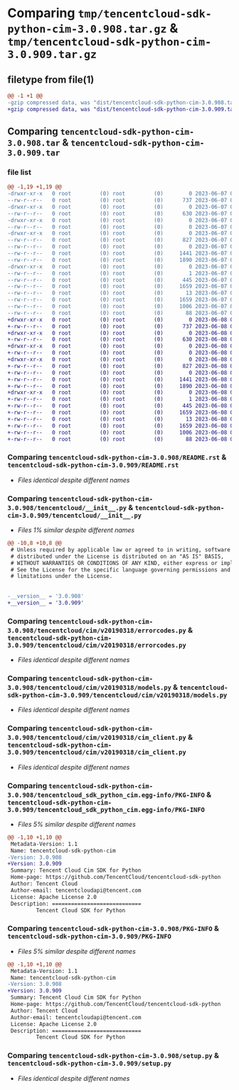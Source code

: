 # Comparing `tmp/tencentcloud-sdk-python-cim-3.0.908.tar.gz` & `tmp/tencentcloud-sdk-python-cim-3.0.909.tar.gz`

## filetype from file(1)

```diff
@@ -1 +1 @@
-gzip compressed data, was "dist/tencentcloud-sdk-python-cim-3.0.908.tar", last modified: Wed Jun  7 00:19:58 2023, max compression
+gzip compressed data, was "dist/tencentcloud-sdk-python-cim-3.0.909.tar", last modified: Thu Jun  8 00:20:40 2023, max compression
```

## Comparing `tencentcloud-sdk-python-cim-3.0.908.tar` & `tencentcloud-sdk-python-cim-3.0.909.tar`

### file list

```diff
@@ -1,19 +1,19 @@
-drwxr-xr-x   0 root         (0) root         (0)        0 2023-06-07 00:19:58.000000 tencentcloud-sdk-python-cim-3.0.908/
--rw-r--r--   0 root         (0) root         (0)      737 2023-06-07 00:19:58.000000 tencentcloud-sdk-python-cim-3.0.908/README.rst
-drwxr-xr-x   0 root         (0) root         (0)        0 2023-06-07 00:19:58.000000 tencentcloud-sdk-python-cim-3.0.908/tencentcloud/
--rw-r--r--   0 root         (0) root         (0)      630 2023-06-07 00:19:58.000000 tencentcloud-sdk-python-cim-3.0.908/tencentcloud/__init__.py
-drwxr-xr-x   0 root         (0) root         (0)        0 2023-06-07 00:19:58.000000 tencentcloud-sdk-python-cim-3.0.908/tencentcloud/cim/
--rw-r--r--   0 root         (0) root         (0)        0 2023-06-07 00:19:58.000000 tencentcloud-sdk-python-cim-3.0.908/tencentcloud/cim/__init__.py
-drwxr-xr-x   0 root         (0) root         (0)        0 2023-06-07 00:19:58.000000 tencentcloud-sdk-python-cim-3.0.908/tencentcloud/cim/v20190318/
--rw-r--r--   0 root         (0) root         (0)      827 2023-06-07 00:19:58.000000 tencentcloud-sdk-python-cim-3.0.908/tencentcloud/cim/v20190318/errorcodes.py
--rw-r--r--   0 root         (0) root         (0)        0 2023-06-07 00:19:58.000000 tencentcloud-sdk-python-cim-3.0.908/tencentcloud/cim/v20190318/__init__.py
--rw-r--r--   0 root         (0) root         (0)     1441 2023-06-07 00:19:58.000000 tencentcloud-sdk-python-cim-3.0.908/tencentcloud/cim/v20190318/models.py
--rw-r--r--   0 root         (0) root         (0)     1890 2023-06-07 00:19:58.000000 tencentcloud-sdk-python-cim-3.0.908/tencentcloud/cim/v20190318/cim_client.py
-drwxr-xr-x   0 root         (0) root         (0)        0 2023-06-07 00:19:58.000000 tencentcloud-sdk-python-cim-3.0.908/tencentcloud_sdk_python_cim.egg-info/
--rw-r--r--   0 root         (0) root         (0)        1 2023-06-07 00:19:58.000000 tencentcloud-sdk-python-cim-3.0.908/tencentcloud_sdk_python_cim.egg-info/dependency_links.txt
--rw-r--r--   0 root         (0) root         (0)      445 2023-06-07 00:19:58.000000 tencentcloud-sdk-python-cim-3.0.908/tencentcloud_sdk_python_cim.egg-info/SOURCES.txt
--rw-r--r--   0 root         (0) root         (0)     1659 2023-06-07 00:19:58.000000 tencentcloud-sdk-python-cim-3.0.908/tencentcloud_sdk_python_cim.egg-info/PKG-INFO
--rw-r--r--   0 root         (0) root         (0)       13 2023-06-07 00:19:58.000000 tencentcloud-sdk-python-cim-3.0.908/tencentcloud_sdk_python_cim.egg-info/top_level.txt
--rw-r--r--   0 root         (0) root         (0)     1659 2023-06-07 00:19:58.000000 tencentcloud-sdk-python-cim-3.0.908/PKG-INFO
--rw-r--r--   0 root         (0) root         (0)     1006 2023-06-07 00:19:58.000000 tencentcloud-sdk-python-cim-3.0.908/setup.py
--rw-r--r--   0 root         (0) root         (0)       88 2023-06-07 00:19:58.000000 tencentcloud-sdk-python-cim-3.0.908/setup.cfg
+drwxr-xr-x   0 root         (0) root         (0)        0 2023-06-08 00:20:40.000000 tencentcloud-sdk-python-cim-3.0.909/
+-rw-r--r--   0 root         (0) root         (0)      737 2023-06-08 00:20:40.000000 tencentcloud-sdk-python-cim-3.0.909/README.rst
+drwxr-xr-x   0 root         (0) root         (0)        0 2023-06-08 00:20:40.000000 tencentcloud-sdk-python-cim-3.0.909/tencentcloud/
+-rw-r--r--   0 root         (0) root         (0)      630 2023-06-08 00:20:40.000000 tencentcloud-sdk-python-cim-3.0.909/tencentcloud/__init__.py
+drwxr-xr-x   0 root         (0) root         (0)        0 2023-06-08 00:20:40.000000 tencentcloud-sdk-python-cim-3.0.909/tencentcloud/cim/
+-rw-r--r--   0 root         (0) root         (0)        0 2023-06-08 00:20:40.000000 tencentcloud-sdk-python-cim-3.0.909/tencentcloud/cim/__init__.py
+drwxr-xr-x   0 root         (0) root         (0)        0 2023-06-08 00:20:40.000000 tencentcloud-sdk-python-cim-3.0.909/tencentcloud/cim/v20190318/
+-rw-r--r--   0 root         (0) root         (0)      827 2023-06-08 00:20:40.000000 tencentcloud-sdk-python-cim-3.0.909/tencentcloud/cim/v20190318/errorcodes.py
+-rw-r--r--   0 root         (0) root         (0)        0 2023-06-08 00:20:40.000000 tencentcloud-sdk-python-cim-3.0.909/tencentcloud/cim/v20190318/__init__.py
+-rw-r--r--   0 root         (0) root         (0)     1441 2023-06-08 00:20:40.000000 tencentcloud-sdk-python-cim-3.0.909/tencentcloud/cim/v20190318/models.py
+-rw-r--r--   0 root         (0) root         (0)     1890 2023-06-08 00:20:40.000000 tencentcloud-sdk-python-cim-3.0.909/tencentcloud/cim/v20190318/cim_client.py
+drwxr-xr-x   0 root         (0) root         (0)        0 2023-06-08 00:20:40.000000 tencentcloud-sdk-python-cim-3.0.909/tencentcloud_sdk_python_cim.egg-info/
+-rw-r--r--   0 root         (0) root         (0)        1 2023-06-08 00:20:40.000000 tencentcloud-sdk-python-cim-3.0.909/tencentcloud_sdk_python_cim.egg-info/dependency_links.txt
+-rw-r--r--   0 root         (0) root         (0)      445 2023-06-08 00:20:40.000000 tencentcloud-sdk-python-cim-3.0.909/tencentcloud_sdk_python_cim.egg-info/SOURCES.txt
+-rw-r--r--   0 root         (0) root         (0)     1659 2023-06-08 00:20:40.000000 tencentcloud-sdk-python-cim-3.0.909/tencentcloud_sdk_python_cim.egg-info/PKG-INFO
+-rw-r--r--   0 root         (0) root         (0)       13 2023-06-08 00:20:40.000000 tencentcloud-sdk-python-cim-3.0.909/tencentcloud_sdk_python_cim.egg-info/top_level.txt
+-rw-r--r--   0 root         (0) root         (0)     1659 2023-06-08 00:20:40.000000 tencentcloud-sdk-python-cim-3.0.909/PKG-INFO
+-rw-r--r--   0 root         (0) root         (0)     1006 2023-06-08 00:20:40.000000 tencentcloud-sdk-python-cim-3.0.909/setup.py
+-rw-r--r--   0 root         (0) root         (0)       88 2023-06-08 00:20:40.000000 tencentcloud-sdk-python-cim-3.0.909/setup.cfg
```

### Comparing `tencentcloud-sdk-python-cim-3.0.908/README.rst` & `tencentcloud-sdk-python-cim-3.0.909/README.rst`

 * *Files identical despite different names*

### Comparing `tencentcloud-sdk-python-cim-3.0.908/tencentcloud/__init__.py` & `tencentcloud-sdk-python-cim-3.0.909/tencentcloud/__init__.py`

 * *Files 1% similar despite different names*

```diff
@@ -10,8 +10,8 @@
 # Unless required by applicable law or agreed to in writing, software
 # distributed under the License is distributed on an "AS IS" BASIS,
 # WITHOUT WARRANTIES OR CONDITIONS OF ANY KIND, either express or implied.
 # See the License for the specific language governing permissions and
 # limitations under the License.
 
 
-__version__ = '3.0.908'
+__version__ = '3.0.909'
```

### Comparing `tencentcloud-sdk-python-cim-3.0.908/tencentcloud/cim/v20190318/errorcodes.py` & `tencentcloud-sdk-python-cim-3.0.909/tencentcloud/cim/v20190318/errorcodes.py`

 * *Files identical despite different names*

### Comparing `tencentcloud-sdk-python-cim-3.0.908/tencentcloud/cim/v20190318/models.py` & `tencentcloud-sdk-python-cim-3.0.909/tencentcloud/cim/v20190318/models.py`

 * *Files identical despite different names*

### Comparing `tencentcloud-sdk-python-cim-3.0.908/tencentcloud/cim/v20190318/cim_client.py` & `tencentcloud-sdk-python-cim-3.0.909/tencentcloud/cim/v20190318/cim_client.py`

 * *Files identical despite different names*

### Comparing `tencentcloud-sdk-python-cim-3.0.908/tencentcloud_sdk_python_cim.egg-info/PKG-INFO` & `tencentcloud-sdk-python-cim-3.0.909/tencentcloud_sdk_python_cim.egg-info/PKG-INFO`

 * *Files 5% similar despite different names*

```diff
@@ -1,10 +1,10 @@
 Metadata-Version: 1.1
 Name: tencentcloud-sdk-python-cim
-Version: 3.0.908
+Version: 3.0.909
 Summary: Tencent Cloud Cim SDK for Python
 Home-page: https://github.com/TencentCloud/tencentcloud-sdk-python
 Author: Tencent Cloud
 Author-email: tencentcloudapi@tencent.com
 License: Apache License 2.0
 Description: ============================
         Tencent Cloud SDK for Python
```

### Comparing `tencentcloud-sdk-python-cim-3.0.908/PKG-INFO` & `tencentcloud-sdk-python-cim-3.0.909/PKG-INFO`

 * *Files 5% similar despite different names*

```diff
@@ -1,10 +1,10 @@
 Metadata-Version: 1.1
 Name: tencentcloud-sdk-python-cim
-Version: 3.0.908
+Version: 3.0.909
 Summary: Tencent Cloud Cim SDK for Python
 Home-page: https://github.com/TencentCloud/tencentcloud-sdk-python
 Author: Tencent Cloud
 Author-email: tencentcloudapi@tencent.com
 License: Apache License 2.0
 Description: ============================
         Tencent Cloud SDK for Python
```

### Comparing `tencentcloud-sdk-python-cim-3.0.908/setup.py` & `tencentcloud-sdk-python-cim-3.0.909/setup.py`

 * *Files identical despite different names*

